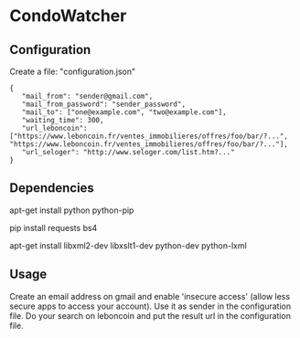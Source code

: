 # CondoWatcher

Configuration
-------------

Create a file: "configuration.json"

```
{
   "mail_from": "sender@gmail.com",
   "mail_from_password": "sender_password",
   "mail_to": ["one@example.com", "two@example.com"],
   "waiting_time": 300,
   "url_leboncoin": ["https://www.leboncoin.fr/ventes_immobilieres/offres/foo/bar/?...", "https://www.leboncoin.fr/ventes_immobilieres/offres/foo/bar/?..."],
   "url_seloger": "http://www.seloger.com/list.htm?..."
}
```

Dependencies
------------

apt-get install python python-pip

pip install requests bs4

apt-get install libxml2-dev libxslt1-dev python-dev python-lxml

Usage
-----
Create an email address on gmail and enable 'insecure access' (allow less secure apps to access your account).
Use it as sender in the configuration file.
Do your search on leboncoin and put the result url in the configuration file.
